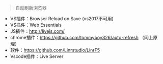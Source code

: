 > 自动刷新浏览器

- VS插件：Browser Reload on Save (vs2017不可用)
- VS插件：Web Essentials
- JS插件：http://livejs.com/
- chrome插件：https://github.com/tommyboy326/auto-refresh （同上原理）
- 软件：https://github.com/Linrstudio/LinrF5
- Vscode插件：Live Server
